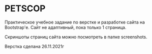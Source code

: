 # PETSCOP
Практическое учебное задание по верстке и разработке сайта на Bootstrap'е.
Сайт не адаптивный, пока только 1 страница.

Скриншоты страниц сайта можно посмотреть в папке screenshots.

Верстка сделана 26.11.2021г
